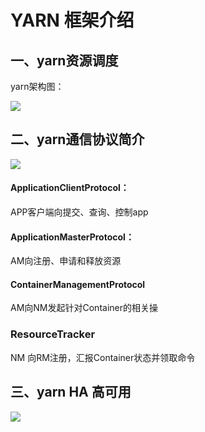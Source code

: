 # YARN 框架介绍 #

## 一、yarn资源调度 ##

yarn架构图：

![](https://github.com/loull521/hadoop-yarn-src-read/raw/master/raw/pictures/yarn/yarn_architecture.gif)

## 二、yarn通信协议简介 ##

![](https://github.com/loull521/hadoop-yarn-src-read/raw/master/raw/pictures/yarn/protocol.png)

#### ApplicationClientProtocol： ####

APP客户端向提交、查询、控制app

#### ApplicationMasterProtocol： ####

AM向注册、申请和释放资源

#### ContainerManagementProtocol ####

AM向NM发起针对Container的相关操

### ResourceTracker ###

NM 向RM注册，汇报Container状态并领取命令


## 三、yarn HA 高可用 ##

![](https://github.com/loull521/hadoop-yarn-src-read/raw/master/raw/pictures/yarn/rm-ha-overview.png)
